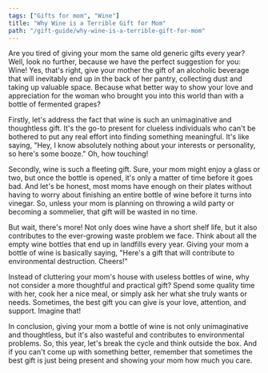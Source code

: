 ```yaml
---
tags: ["Gifts for mom", "Wine"]
title: "Why Wine is a Terrible Gift for Mom"
path: "/gift-guide/why-wine-is-a-terrible-gift-for-mom"
---
```


Are you tired of giving your mom the same old generic gifts every year? Well, look no further, because we have the perfect suggestion for you: Wine! Yes, that's right, give your mother the gift of an alcoholic beverage that will inevitably end up in the back of her pantry, collecting dust and taking up valuable space. Because what better way to show your love and appreciation for the woman who brought you into this world than with a bottle of fermented grapes?

Firstly, let's address the fact that wine is such an unimaginative and thoughtless gift. It's the go-to present for clueless individuals who can't be bothered to put any real effort into finding something meaningful. It's like saying, "Hey, I know absolutely nothing about your interests or personality, so here's some booze." Oh, how touching!

Secondly, wine is such a fleeting gift. Sure, your mom might enjoy a glass or two, but once the bottle is opened, it's only a matter of time before it goes bad. And let's be honest, most moms have enough on their plates without having to worry about finishing an entire bottle of wine before it turns into vinegar. So, unless your mom is planning on throwing a wild party or becoming a sommelier, that gift will be wasted in no time.

But wait, there's more! Not only does wine have a short shelf life, but it also contributes to the ever-growing waste problem we face. Think about all the empty wine bottles that end up in landfills every year. Giving your mom a bottle of wine is basically saying, "Here's a gift that will contribute to environmental destruction. Cheers!"

Instead of cluttering your mom's house with useless bottles of wine, why not consider a more thoughtful and practical gift? Spend some quality time with her, cook her a nice meal, or simply ask her what she truly wants or needs. Sometimes, the best gift you can give is your love, attention, and support. Imagine that!

In conclusion, giving your mom a bottle of wine is not only unimaginative and thoughtless, but it's also wasteful and contributes to environmental problems. So, this year, let's break the cycle and think outside the box. And if you can't come up with something better, remember that sometimes the best gift is just being present and showing your mom how much you care.